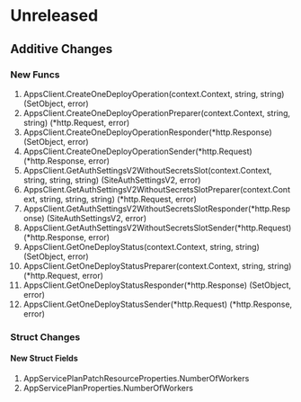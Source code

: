 # Unreleased

## Additive Changes

### New Funcs

1. AppsClient.CreateOneDeployOperation(context.Context, string, string) (SetObject, error)
1. AppsClient.CreateOneDeployOperationPreparer(context.Context, string, string) (*http.Request, error)
1. AppsClient.CreateOneDeployOperationResponder(*http.Response) (SetObject, error)
1. AppsClient.CreateOneDeployOperationSender(*http.Request) (*http.Response, error)
1. AppsClient.GetAuthSettingsV2WithoutSecretsSlot(context.Context, string, string, string) (SiteAuthSettingsV2, error)
1. AppsClient.GetAuthSettingsV2WithoutSecretsSlotPreparer(context.Context, string, string, string) (*http.Request, error)
1. AppsClient.GetAuthSettingsV2WithoutSecretsSlotResponder(*http.Response) (SiteAuthSettingsV2, error)
1. AppsClient.GetAuthSettingsV2WithoutSecretsSlotSender(*http.Request) (*http.Response, error)
1. AppsClient.GetOneDeployStatus(context.Context, string, string) (SetObject, error)
1. AppsClient.GetOneDeployStatusPreparer(context.Context, string, string) (*http.Request, error)
1. AppsClient.GetOneDeployStatusResponder(*http.Response) (SetObject, error)
1. AppsClient.GetOneDeployStatusSender(*http.Request) (*http.Response, error)

### Struct Changes

#### New Struct Fields

1. AppServicePlanPatchResourceProperties.NumberOfWorkers
1. AppServicePlanProperties.NumberOfWorkers
